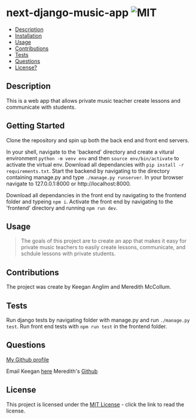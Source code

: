 # next-django-music-app  ![MIT](https://img.shields.io/badge/license-MIT-green)

  - [Description](#description)
  - [Installation](#installation)
  - [Usage](#usage)
  - [Contributions](#contributions)
  - [Tests](#tests)
  - [Questions](#questions)
  - [License?](#license)

  ## Description
 
  This is a web app that allows private music teacher create lessons and communicate with students. 

  ## Getting Started

  Clone the repository and spin up both the back end and front end servers. 
  
  In your shell, navigate to the 'backend' directory and create a vitural environment ```python -m venv env``` and then ```source env/bin/activate``` to activate the virtual env. Download all dependancies with ```pip install -r requirements.txt```. Start the backend by navigating to the directory containing manage.py and type ```./manage.py runserver```. In your browser navigate to 127.0.0.1:8000 or http://localhost:8000.  

  Download all dependancies in the front end by navigating to the frontend folder and typeing ```npm i```. Activate the front end by navigating to the 'frontend' directory and running ```npm run dev```.

  ## Usage

  > The goals of this project are to create an app that makes it easy for private music teachers to easily create lessons, communicate, and schdule lessons with private students.

  ## Contributions
  
  The project was create by Keegan Anglim and Meredith McCollum.

  ## Tests

  Run django tests by navigating folder with manage.py and run ```./manage.py test```. Run front end tests with ```npm run test``` in the frontend folder.

  ## Questions

  [My Github profile](https://github.com/guitarkeegan)

  Email Keegan [here](mailto:keegananglim@gmail.com)
  Meredith's [Github](https://github.com/MAMcC0)

  ## License
  This project is licensed under the [MIT License](https://choosealicense.com/licenses/mit/) - click the link to read the license.
  
 
